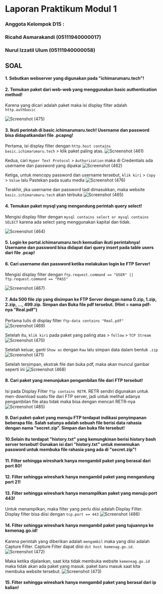# Laporan Praktikum Modul 1

### Anggota  Kelompok D15 :

### Ricahd Asmarakandi (05111940000017)

### Nurul Izzatil Ulum (05111940000058)



## SOAL

#### 1. Sebutkan webserver yang digunakan pada "ichimarumaru.tech"!

#### 2. Temukan paket dari web-web yang menggunakan basic authentication method!

Karena yang dicari adalah paket maka isi display filter adalah `http.authbasic`

![Screenshot (475)](https://user-images.githubusercontent.com/76694068/134185295-02284804-a8c8-4f57-a8e4-0808a4822d1a.png)


#### 3. Ikuti perintah di basic.ichimarumaru.tech! Username dan password bisa didapatkandari file .pcapng!

Pertama, isi display filter dengan `http.host contains basic.ichimarumaru.tech` > klik paket paling atas.
![Screenshot (461)](https://user-images.githubusercontent.com/76694068/134185981-b4914c75-d362-4740-acfc-8a3432a88ee9.png)

Kedua, cari `Hyper Text Protocol` > `Authorization` maka di Credentials ada username dan password yang dipakai
![Screenshot (462)](https://user-images.githubusercontent.com/76694068/134185997-4d96d446-b5cf-4238-9b85-8916d0eeb1b2.png)

Ketiga, untuk mencopy password dan username tersebut, `klik kiri` > `Copy` > `Value` lalu Pastekan pada suatu media 
![Screenshot (476)](https://user-images.githubusercontent.com/76694068/134186808-a653d696-4dc0-4628-aca5-6fdf1af602c8.png)

Terakhir, jika username dan password tadi dimasukkan, maka website `basic.ichimarumaru.tech` akan terbuka
![Screenshot (465)](https://user-images.githubusercontent.com/76694068/134186001-eee6f033-8d05-44cc-baea-e16a7cb4d784.png)

#### 4. Temukan paket mysql yang mengandung perintah query select!

Mengisi display filter dengan `mysql contains select or mysql contains SELECT` karena ada select yang menggunakan kapital dan tidak.

![Screenshot (464)](https://user-images.githubusercontent.com/76694068/134187633-05e65f2d-4981-4f8d-bc3a-b1f0c5e1fd8c.png)


#### 5. Login ke portal.ichimarumaru.tech kemudian ikuti perintahnya! Username dan password bisa didapat dari query insert pada table users dari file .pcap!

#### 6. Cari username dan password ketika melakukan login ke FTP Server!

Mengisi display filter dengan `ftp.request.command == "USER" || ftp.request.command == "PASS"`

![Screenshot (467)](https://user-images.githubusercontent.com/76694068/134188079-24747c98-55b8-47b6-8286-2b45bbbe8cc5.png)


#### 7. Ada 500 file zip yang disimpan ke FTP Server dengan nama 0.zip, 1.zip, 2.zip, ..., 499.zip. Simpan dan Buka file pdf tersebut. (Hint = nama pdf-nya "Real.pdf")

Pertama tulis di display filter `ftp-data contains "Real.pdf"`
![Screenshot (469)](https://user-images.githubusercontent.com/76694068/134457220-43cb3300-1ca1-4606-ae16-0003e8d947b2.png)

Setelah itu, `klik kiri` pada paket yang paling atas > `follow` > `TCP Stream`
![Screenshot (470)](https://user-images.githubusercontent.com/76694068/134457223-fcdd61f5-a8b6-493a-b2bc-508e60418165.png)

Setelah keluar, ganti `Show as` dengan `Raw` lalu simpan data dalam bentuk `.zip`
![Screenshot (471)](https://user-images.githubusercontent.com/76694068/134457225-23dbe95a-d2a5-4fb3-8906-8a32024866f4.png)

Setelah tersimpan, ekstrak file dan buka pdf, maka akan muncul gambar seperti ini
![Screenshot (468)](https://user-images.githubusercontent.com/76694068/134457216-46ce016b-7f99-4524-808c-79bf450f1b24.png)


#### 8. Cari paket yang menunjukan pengambilan file dari FTP tersebut!

Isi pada Display Filter `ftp contains RETR`. RETR sendiri digunakan untuk men-download suatu file dari FTP server, jadi untuk melihat adanya pengambilan file atau tidak maka bisa dengan mencari RETR-nya
![Screenshot (485)](https://user-images.githubusercontent.com/76694068/134457743-da970cce-2fa0-4e97-81bb-b5e1a278f195.png)


#### 9. Dari paket-paket yang menuju FTP terdapat indikasi penyimpanan beberapa file. Salah satunya adalah sebuah file berisi data rahasia dengan nama "secret.zip". Simpan dan buka file tersebut!

#### 10.Selain itu terdapat "history.txt" yang kemungkinan berisi history bash server tersebut! Gunakan isi dari "history.txt" untuk menemukan password untuk membuka file rahasia yang ada di "secret.zip"!

#### 11. Filter sehingga wireshark hanya mengambil paket yang berasal dari port 80!

#### 12. Filter sehingga wireshark hanya mengambil paket yang mengandung port 21!

#### 13. Filter sehingga wireshark hanya menampilkan paket yang menuju port 443!

Untuk menampilkan, maka filter yang perlu diisi adalah Display Filter. Display filter bisa diisi dengan `tcp.port == 443`
![Screenshot (486)](https://user-images.githubusercontent.com/76694068/134457943-8a0b4d08-3918-4b8a-adc8-c796bf00d9b0.png)


#### 14. Filter sehingga wireshark hanya mengambil paket yang tujuannya ke kemenag.go.id!

Karena perintah yang diberikan adalah `mengambil` maka yang diisi adalah Capture Filter. Capture Filter dapat diisi `dst host kemenag.go.id`.
![Screenshot (472)](https://user-images.githubusercontent.com/76694068/134458073-80c76992-5855-45cb-8040-7d8234dbc361.png)

Maka ketika dijalankan, saat kita tidak membuka website `kemeneag.go.id` maka tidak akan ada paket yang masuk. paket baru masuk saat kita membuka website tersebut.
![Screenshot (473)](https://user-images.githubusercontent.com/76694068/134458075-607583da-dfab-4269-8b63-88e453329361.png)


#### 15. Filter sehingga wireshark hanya mengambil paket yang berasal dari ip kalian!
